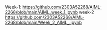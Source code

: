  Week-1: 
 https://github.com/2303A52268/AIML-2268/blob/main/AIML_week_1.ipynb
 week-2
 https://github.com/2303A52268/AIML-2268/blob/main/Week_2_AIML_.ipynb
